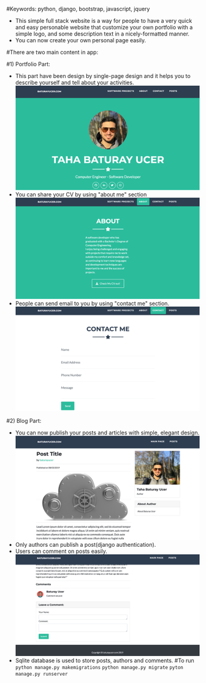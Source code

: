 #Keywords: python, django, bootstrap, javascript, jquery </br>

- This simple full stack website is a way for people to have a very quick and easy personable website that customize your own portfolio with a simple logo, and some description text in a nicely-formatted manner.  </br>
- You can now create your own personal page easily.  </br>

#There are two main content in app:

#1) Portfolio Part:
- This part have been design by single-page design and it helps you to describe yourself and tell about your activities.
![Screenshot](static/myApp/media/readme/readme1.png)
- You can share your CV by using "about me" section
![Screenshot](static/myApp/media/readme/readme2.png)
- People can send email to you by using "contact me" section. 
![Screenshot](static/myApp/media/readme/readme3.png)



#2) Blog Part:
- You can now publish your posts and articles with simple, elegant design.
![Screenshot](static/myApp/media/readme/readme4.png)
- Only authors can publish a post(django authentication).
- Users can comment on posts easily.
![Screenshot](static/myApp/media/readme/readme5.png)
- Sqlite database is used to store posts, authors and comments.
#To run </br>
`python manage.py makemigrations`
`python manage.py migrate`
`pyton manage.py runserver`
